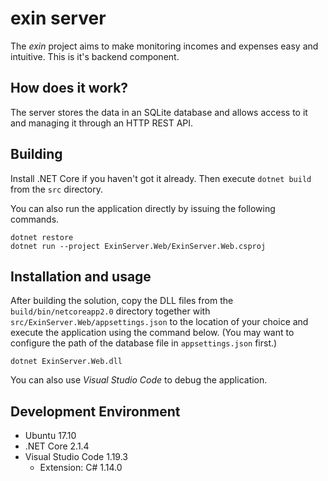 # exin server

The _exin_ project aims to make monitoring incomes and expenses easy and intuitive. This is it's backend component.

## How does it work?

The server stores the data in an SQLite database and allows access to it and managing it through an HTTP REST API.

## Building

Install .NET Core if you haven't got it already. Then execute `dotnet build` from the `src` directory.

You can also run the application directly by issuing the following commands.

    dotnet restore
    dotnet run --project ExinServer.Web/ExinServer.Web.csproj

## Installation and usage

After building the solution, copy the DLL files from the `build/bin/netcoreapp2.0` directory together with `src/ExinServer.Web/appsettings.json` to the location of your choice and execute the application using the command below. (You may want to configure the path of the database file in `appsettings.json` first.)

    dotnet ExinServer.Web.dll

You can also use _Visual Studio Code_ to debug the application.

## Development Environment

  * Ubuntu 17.10
  * .NET Core 2.1.4
  * Visual Studio Code 1.19.3
    * Extension: C# 1.14.0
